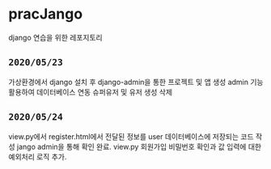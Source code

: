 # pracJango
django 연습을 위한 레포지토리

## `2020/05/23`
가상환경에서 django 설치 후 django-admin을 통한 프로젝트 및 앱 생성
admin 기능 활용하여 데이터베이스 연동 슈퍼유저 및 유저 생성 삭제

## `2020/05/24`

view.py에서 register.html에서 전달된 정보를 user 데이터베이스에 저장되는 코드 작성
jango admin을 통해 확인 완료.
view.py 회원가입 비밀번호 확인과 값 입력에 대한 예외처리 로직 추가.